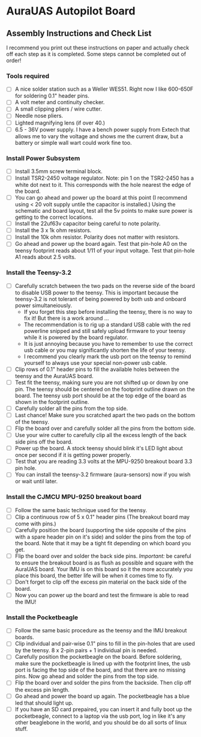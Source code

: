 # AuraUAS Autopilot Board

## Assembly Instructions and Check List

I recommend you print out these instructions on paper and actually
check off each step as it is completed.  Some steps cannot be
completed out of order!

### Tools required

- [ ] A nice solder station such as a Weller WES51.  Right now I like
  600-650F for soldering 0.1" header pins.
- [ ] A volt meter and continuity checker.
- [ ] A small clipping pliers / wire cutter.
- [ ] Needle nose pliers.
- [ ] Lighted magnifying lens (if over 40.)
- [ ] 6.5 - 36V power supply.  I have a bench power supply from Extech
  that allows me to vary the voltage and shows me the current draw,
  but a battery or simple wall wart could work fine too.

### Install Power Subsystem

- [ ] Install 3.5mm screw terminal block.
- [ ] Install TSR2-2450 voltage regulator.  Note: pin 1 on the
  TSR2-2450 has a white dot next to it.  This corresponds with the
  hole nearest the edge of the board.
- [ ] You can go ahead and power up the board at this point (I
  recommend using < 20 volt supply untile the capacitor is installed.)
  Using the schematic and board layout, test all the 5v points to make
  sure power is getting to the correct locations.
- [ ] Install the 22uf63v capacitor being careful to note polarity.
- [ ] Install the 3 x 1k ohm resistors. 
- [ ] Install the 10k ohm resistor.  Polarity does not matter with resistors.
- [ ] Go ahead and power up the board again.  Test that pin-hole A0 on
  the teensy footprint reads about 1/11 of your input voltage.  Test
  that pin-hole A1 reads about 2.5 volts.

### Install the Teensy-3.2

- [ ] Carefully scratch between the two pads on the reverse side of
  the board to disable USB power to the teensy.  This is important
  because the teensy-3.2 is not tolerant of being powered by both usb
  and onboard power simultaneiously.
  - If you forget this step before installing the teensy, there is no
    way to fix it!  But there is a work around ...
  - The recommendation is to rig up a standard USB cable with
    the red powerline snipped and still safely upload firmware to your
    teensy while it is powered by the board regulator.
  - It is just annoying because you have to remember to use the
    correct usb cable or you may significantly shorten the life of your
    teensy.
  - I recommend you clearly mark the usb port on the teensy to remind
    yourself to always use your special non-power usb cable.
- [ ] Clip rows of 0.1" header pins to fill the available holes
  between the teensy and the AuraUAS board.
- [ ] Test fit the teensy, making sure you are not shifted up or down
  by one pin.  The teensy should be centered on the footprint outline
  drawn on the board.  The teensy usb port should be at the top edge
  of the board as shown in the footprint outline.
- [ ] Carefully solder all the pins from the top side.
- [ ] Last chance!  Make sure you scratched apart the two pads on the
  bottom of the teensy.
- [ ] Flip the board over and carefully solder all the pins from the
  bottom side.
- [ ] Use your wire cutter to carefully clip all the excess length of
  the back side pins off the board.
- [ ] Power up the board.  A stock teensy should blink it's LED light
  about once per second if it is getting power properly.
- [ ] Test that you are reading 3.3 volts at the MPU-9250 breakout
  board 3.3 pin hole.
- [ ] You can install the teensy-3.2 firmware (aura-sensors) now if
  you wish or wait until later.

### Install the CJMCU MPU-9250 breakout board

- [ ] Follow the same basic technique used for the teensy.
- [ ] Clip a continuous row of 5 x 0.1" header pins (The breakout
  board may come with pins.)
- [ ] Carefully position the board (supporting the side opposite of
  the pins with a spare header pin on it's side) and solder the pins
  from the top of the board. Note that it may be a tight fit depending
  on which board you get.
- [ ] Flip the board over and solder the back side pins.  *Important:*
  be careful to ensure the breakout board is as flush as possible and
  square with the AuraUAS board. Your IMU is on this board so it the
  more accurately you place this board, the better life will be when
  it comes time to fly.
- [ ] Don't forget to clip off the excess pin material on the back
  side of the board.
- [ ] Now you can power up the board and test the firmware is able to
  read the IMU!

### Install the Pocketbeagle

- [ ] Follow the same basic procedure as the teensy and the IMU
  breakout boards.
- [ ] Clip individual and pair-wise 0.1" pins to fill in the pin-holes
  that are used by the teensy.  8 x 2-pin pairs + 1 individual pin is needed.
- [ ] Carefully position the pocketbeagle on the board.  Before
  soldering, make sure the pocketbeagle is lined up with the footprint
  lines, the usb port is facing the top side of the board, and that
  there are no missing pins.  Now go ahead and solder the pins from
  the top side.
- [ ] Flip the board over and solder the pins from the backside.  Then
  clip off the excess pin length.
- [ ] Go ahead and power the board up again.  The pocketbeagle has a
  blue led that should light up.
- [ ] If you have an SD card prepaired, you can insert it and fully
  boot up the pocketbeagle, connect to a laptop via the usb port, log
  in like it's any other beaglebone in the world, and you should be do
  all sorts of linux stuff.